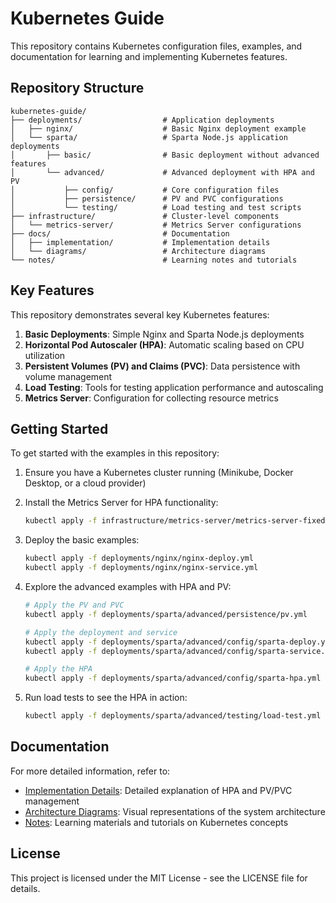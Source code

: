 # Kubernetes Guide

This repository contains Kubernetes configuration files, examples, and documentation for learning and implementing Kubernetes features.

## Repository Structure

```
kubernetes-guide/
├── deployments/                  # Application deployments
│   ├── nginx/                    # Basic Nginx deployment example
│   └── sparta/                   # Sparta Node.js application deployments
│       ├── basic/                # Basic deployment without advanced features
│       └── advanced/             # Advanced deployment with HPA and PV
│           ├── config/           # Core configuration files
│           ├── persistence/      # PV and PVC configurations
│           └── testing/          # Load testing and test scripts
├── infrastructure/               # Cluster-level components
│   └── metrics-server/           # Metrics Server configurations
├── docs/                         # Documentation
│   ├── implementation/           # Implementation details
│   └── diagrams/                 # Architecture diagrams
└── notes/                        # Learning notes and tutorials
```

## Key Features

This repository demonstrates several key Kubernetes features:

1. **Basic Deployments**: Simple Nginx and Sparta Node.js deployments
2. **Horizontal Pod Autoscaler (HPA)**: Automatic scaling based on CPU utilization
3. **Persistent Volumes (PV) and Claims (PVC)**: Data persistence with volume management
4. **Load Testing**: Tools for testing application performance and autoscaling
5. **Metrics Server**: Configuration for collecting resource metrics

## Getting Started

To get started with the examples in this repository:

1. Ensure you have a Kubernetes cluster running (Minikube, Docker Desktop, or a cloud provider)
2. Install the Metrics Server for HPA functionality:
   ```bash
   kubectl apply -f infrastructure/metrics-server/metrics-server-fixed.yaml
   ```
3. Deploy the basic examples:
   ```bash
   kubectl apply -f deployments/nginx/nginx-deploy.yml
   kubectl apply -f deployments/nginx/nginx-service.yml
   ```
4. Explore the advanced examples with HPA and PV:
   ```bash
   # Apply the PV and PVC
   kubectl apply -f deployments/sparta/advanced/persistence/pv.yml
   
   # Apply the deployment and service
   kubectl apply -f deployments/sparta/advanced/config/sparta-deploy.yml
   kubectl apply -f deployments/sparta/advanced/config/sparta-service.yml
   
   # Apply the HPA
   kubectl apply -f deployments/sparta/advanced/config/sparta-hpa.yml
   ```

5. Run load tests to see the HPA in action:
   ```bash
   kubectl apply -f deployments/sparta/advanced/testing/load-test.yml
   ```

## Documentation

For more detailed information, refer to:

- [Implementation Details](docs/implementation/IMPLEMENTATION.md): Detailed explanation of HPA and PV/PVC management
- [Architecture Diagrams](docs/diagrams/diagrams.md): Visual representations of the system architecture
- [Notes](notes/): Learning materials and tutorials on Kubernetes concepts

## License

This project is licensed under the MIT License - see the LICENSE file for details.
